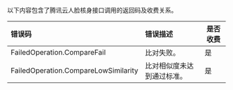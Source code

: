 以下内容包含了腾讯云人脸核身接口调用的返回码及收费关系。

| 错误码                               | 错误描述                   | 是否收费 |
| :----------------------------------- | :------------------------- | -------- |
| FailedOperation.CompareFail          | 比对失败。                 | 是       |
| FailedOperation.CompareLowSimilarity | 比对相似度未达到通过标准。 | 是       |